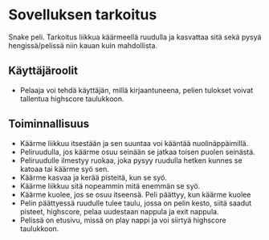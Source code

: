 # Sovelluksen tarkoitus
Snake peli. Tarkoitus liikkua käärmeellä ruudulla ja kasvattaa sitä sekä pysyä hengissä/pelissä niin kauan kuin mahdollista.
## Käyttäjäroolit
- Pelaaja voi tehdä käyttäjän, millä kirjaantuneena, pelien tulokset voivat tallentua highscore taulukkoon.
## Toiminnallisuus
- Käärme liikkuu itsestään ja sen suuntaa voi kääntää nuolinäppäimillä.
- Peliruudulla, jos käärme osuu seinään se jatkaa toisen puolen seinästä.
- Peliruudulle ilmestyy ruokaa, joka pysyy ruudulla hetken kunnes se katoaa tai käärme syö sen.
- Käärme kasvaa ja kerää pisteitä, kun se syö.
- Käärme liikkuu sitä nopeammin mitä enemmän se syö.
- Käärme kuolee, jos se osuu itseensä. Peli päättyy, kun käärme kuolee
- Pelin päättyessä ruudulle tulee taulu, jossa on pelin kesto, siitä saadut pisteet, highscore, pelaa uudestaan nappula ja exit nappula.
- Pelissä on etusivu, missä on play nappi ja voi siirtyä highscore taulukkoon.
